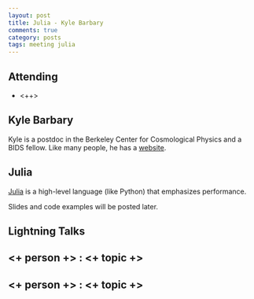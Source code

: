 ```yaml
---
layout: post
title: Julia - Kyle Barbary
comments: true
category: posts
tags: meeting julia
---
```


## Attending

- <++>


## Kyle Barbary
Kyle is a postdoc in the Berkeley Center for Cosmological Physics and a BIDS fellow.
Like many people, he has a [website](http://kbarbary.github.io/).

## Julia

[Julia](http://julialang.org) is a high-level language (like Python) that emphasizes performance. 

Slides and code examples will be posted later.

## Lightning Talks 

## <+ person +> : <+ topic +>

## <+ person +> : <+ topic +>

